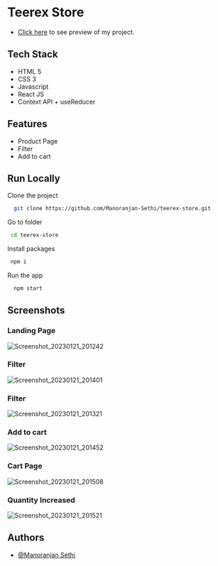 # Teerex Store

- [Click here](https://dashing-churros-b0614a.netlify.app/) to see preview of my project.

## Tech Stack

- HTML 5
- CSS 3
- Javascript
- React JS
- Context API + useReducer

## Features

- Product Page
- Filter
- Add to cart

## Run Locally

Clone the project

```bash
  git clone https://github.com/Manoranjan-Sethi/teerex-store.git
```

Go to folder

```bash
 cd teerex-store
```

Install packages

```bash
 npm i
```

Run the app

```bash
  npm start
```

## Screenshots

### Landing Page

![Screenshot_20230121_201242](https://user-images.githubusercontent.com/84295391/213872113-f1d7cdb1-73e5-4da1-b4a2-d5a20e3fab56.png)

### Filter 

![Screenshot_20230121_201401](https://user-images.githubusercontent.com/84295391/213872119-a298a59a-9df7-41e0-975b-3e15c3f1f50f.png)

### Filter 

![Screenshot_20230121_201321](https://user-images.githubusercontent.com/84295391/213872126-e00bf4f0-860e-4cac-bcec-61039abaf9b7.png)

### Add to cart

![Screenshot_20230121_201452](https://user-images.githubusercontent.com/84295391/213872132-b806aece-1f30-4cb4-8f32-f5e5af132fae.png)

### Cart Page

![Screenshot_20230121_201508](https://user-images.githubusercontent.com/84295391/213872137-05328f5b-7722-42ac-8968-7379ed7a3ea6.png)

### Quantity Increased

![Screenshot_20230121_201521](https://user-images.githubusercontent.com/84295391/213872139-6bf11659-700c-4eba-9352-6a6d7607b459.png)



## Authors

- [@Manoranjan Sethi](https://github.com/Manoranjan-Sethi)
